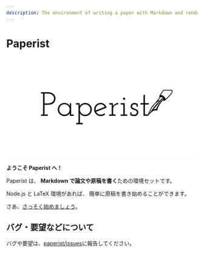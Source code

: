 ```yaml
---
description: The environment of writing a paper with Markdown and rendering via LaTeX.
---
```


# Paperist

![Paperist](./assets/paperist-logo.png)

**ようこそ Paperist へ！**

Paperist は、
**Markdown で論文や原稿を書く**ための環境セットです。

Node.js と LaTeX 環境があれば、
簡単に原稿を書き始めることができます。

さあ、[さっそく始めましょう](./getting-started/README.md)。

## バグ・要望などについて

バグや要望は、[paperist/issues]に報告してください。

[paperist/issues]: https://github.com/Paperist/issues/issues/new

